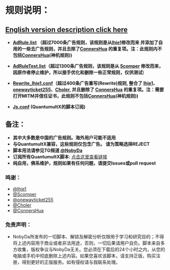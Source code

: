 # 规则说明：
## [English version description click here](https://github.com/NobyDa/Script/blob/master/QuantumultX/README_EN.md)
* **[AdRule.list](https://raw.githubusercontent.com/NobyDa/Script/master/QuantumultX/AdRule.list) （超过7000条广告规则，该规则是从[lhie1](https://github.com/lhie1/Rules)修改而来 并添加了自用的一些去广告规则，并且去除了[ConnersHua](https://github.com/ConnersHua/Profiles) 的重复项。注：此规则内不包括[ConnersHua](https://github.com/ConnersHua/Profiles)(神机规则))**

* **[AdRuleTest.list](https://raw.githubusercontent.com/NobyDa/Script/master/QuantumultX/AdRuleTest.list)（超过1300条广告规则，该规则是从 [Scomper](https://github.com/scomper/Surge) 修改而来，因原作者停止维护，所以接手优化和删除一些正常规则，仅供测试**)

* **[Rewrite_lhie1.conf](https://raw.githubusercontent.com/NobyDa/Script/master/QuantumultX/Rewrite_lhie1.conf)（超过400条广告重写(Rewrite)规则, 整合了 [lhie1](https://github.com/lhie1/Rules)、[onewayticket255](https://github.com/onewayticket255/Surge-Script)、[Choler](https://github.com/Choler/Surge/tree/master/Ruleset), 并且删除了 [ConnersHua](https://github.com/ConnersHua/Profiles) 的重复项。注：需要打开MITM并信任证书，此规则不包括[ConnersHua](https://github.com/ConnersHua/Profiles)(神机规则))**

* **[Js.conf](https://raw.githubusercontent.com/NobyDa/Script/master/QuantumultX/Js.conf) (QuantumultX的脚本订阅)**

## 备注：

* **其中大多数是中国的广告规则。海外用户可能不适用**
* **与QuantumultX兼容，这些规则仅包含广告。 请为策略选择REJECT**
* **脚本用法请参见TG频道 [@NobyDa](https://t.me/NobyDa)**
* **订阅所有QuantumultX脚本**: [点击这里查看链接](https://raw.githubusercontent.com/NobyDa/Script/master/QuantumultX/Js.conf)
* **纯自用，佛系维护，规则如果有任何问题，请提交Issues或pull request**


### 鸣谢：

* [@lhie1](https://github.com/lhie1)
* [@Scomper](https://github.com/scomper)
* [@onewayticket255](https://github.com/onewayticket255)
* [@Choler](https://github.com/Choler)
* [@ConnersHua](https://github.com/ConnersHua)

### 免责声明：

* NobyDa所发布的一切脚本、解锁及解密分析仅限用于学习和研究目的；不得将上述内容用于商业或者非法用途，否则，一切后果请用户自负。脚本来自多方收集，版权争议与NobyDa无关。您必须在下载后的24个小时之内，从您的电脑或手机中彻底删除上述内容。如果您喜欢该脚本，请支持正版，购买注册，得到更好的正版服务。如有侵权请与我联系处理。